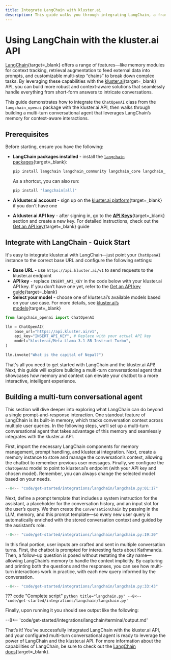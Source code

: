```yaml
---
title: Integrate LangChain with kluster.ai
description: This guide walks you through integrating LangChain, a framework designed to simplify the development of LLM powered-applications, with the kluster.ai API.
---
```


# Using LangChain with the kluster.ai API

[LangChain](https://www.langchain.com/){target=\_blank} offers a range of features—like memory modules for context tracking, retrieval augmentation to feed external data into prompts, and customizable multi-step “chains” to break down complex tasks. By leveraging these capabilities with the [kluster.ai](https://www.kluster.ai/){target=\_blank} API, you can build more robust and context-aware solutions that seamlessly handle everything from short-form answers to intricate conversations.

This guide demonstrates how to integrate the `ChatOpenAI` class from the `langchain_openai` package with the kluster.ai API, then walks through building a multi-turn conversational agent that leverages LangChain’s memory for context-aware interactions.

## Prerequisites

Before starting, ensure you have the following:

- **LangChain packages installed** - install the [`langchain` packages](https://github.com/langchain-ai/langchain){target=\_blank}:

    ```bash
    pip install langchain langchain_community langchain_core langchain_openai
    ```

    As a shortcut, you can also run:

    ```bash
    pip install "langchain[all]"
    ```

- **A kluster.ai account** - sign up on the [kluster.ai platform](https://platform.kluster.ai/signup){target=\_blank} if you don't have one
- **A kluster.ai API key** - after signing in, go to the [**API Keys**](https://platform.kluster.ai/apikeys){target=\_blank} section and create a new key. For detailed instructions, check out the [Get an API key](/get-started/get-api-key/){target=\_blank} guide

## Integrate with LangChain - Quick Start

It's easy to integrate kluster.ai with LangChain—just point your `ChatOpenAI` instance to the correct base URL and configure the following settings:

  - **Base URL** - use `https://api.kluster.ai/v1` to send requests to the kluster.ai endpoint
  - **API key** - replace `INSERT_API_KEY` in the code below with your kluster.ai API key. If you don’t have one yet, refer to the [Get an API key guide](/get-started/get-api-key/){target=\_blank}
  - **Select your model** - choose one of kluster.ai’s available models based on your use case. For more details, see [kluster.ai’s models](/api-reference/reference/#list-supported-models){target=\_blank}

```python
from langchain_openai import ChatOpenAI

llm = ChatOpenAI(
    base_url="https://api.kluster.ai/v1",
    api_key="INSERT_API_KEY", # Replace with your actual API key
    model="klusterai/Meta-Llama-3.1-8B-Instruct-Turbo",
)

llm.invoke("What is the capital of Nepal?")
```

That's all you need to get started with LangChain and the kluster.ai API! Next, this guide will explore building a multi-turn conversational agent that showcases how memory and context can elevate your chatbot to a more interactive, intelligent experience.

## Building a multi-turn conversational agent

This section will dive deeper into exploring what LangChain can do beyond a single prompt-and-response interaction. One standout feature of LangChain is its built-in memory, which tracks conversation context across multiple user queries. In the following steps, we’ll set up a multi-turn conversational agent that takes advantage of this memory and seamlessly integrates with the kluster.ai API.

First, import the necessary LangChain components for memory management, prompt handling, and kluster.ai integration. Next, create a memory instance to store and manage the conversation’s context, allowing the chatbot to remember previous user messages. Finally, we configure the `ChatOpenAI` model to point to kluster.ai’s endpoint (with your API key and chosen model). Remember, you can always change the selected model based on your needs. 

```python
--8<-- "code/get-started/integrations/langchain/langchain.py:01:17"
```

Next, define a prompt template that includes a system instruction for the assistant, a placeholder for the conversation history, and an input slot for the user’s query. We then create the `ConversationChain` by passing in the LLM, memory, and this prompt template—so every new user query is automatically enriched with the stored conversation context and guided by the assistant’s role.

```python
--8<-- "code/get-started/integrations/langchain/langchain.py:19:30"
```

In this final portion, user inputs are crafted and sent in multiple conversation turns. First, the chatbot is prompted for interesting facts about Kathmandu. Then, a follow-up question is posed without restating the city name—allowing LangChain’s memory to handle the context implicitly. By capturing and printing both the questions and the responses, you can see how multi-turn interactions work in practice, with each new query informed by the conversation.

```python
--8<-- "code/get-started/integrations/langchain/langchain.py:33:43"
```

??? code "Complete script"
    ```python title="langchain.py"
    --8<-- 'code/get-started/integrations/langchain/langchain.py'
    ```

Finally, upon running it you should see output like the following:

--8<-- 'code/get-started/integrations/langchain/terminal/output.md'

That’s it! You’ve successfully integrated LangChain with the kluster.ai API, and your configured multi-turn conversational agent is ready to leverage the power of LangChain and the kluster.ai API. For more information about the capabilities of LangChain, be sure to check out the [LangChain docs](https://python.langchain.com/docs/introduction/){target=\_blank}.